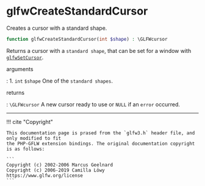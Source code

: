 # glfwCreateStandardCursor
Creates a cursor with a standard shape.

```php
function glfwCreateStandardCursor(int $shape) : \GLFWcursor
```

Returns a cursor with a `standard shape`, that can be set for
a window with [`glfwSetCursor`](/API/GLFW/glfwSetCursor.html).

arguments

:    1. `int` `$shape` One of the `standard shapes`.

returns

:    `\GLFWcursor` A new cursor ready to use or `NULL` if an
`error` occurred.

---
     

!!! cite "Copyright"

    This documentation page is prased from the `glfw3.h` header file, and only modified to fit 
    the PHP-GFLW extension bindings. The original documentation copyright is as follows:

    ```
    Copyright (c) 2002-2006 Marcus Geelnard
    Copyright (c) 2006-2019 Camilla Löwy
    https://www.glfw.org/license
    ```